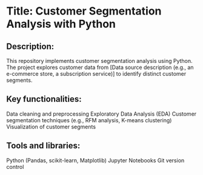 # Title: Customer Segmentation Analysis with Python

## Description:

This repository implements customer segmentation analysis using Python. The project explores customer data from [Data source description (e.g., an e-commerce store, a subscription service)] to identify distinct customer segments.

## Key functionalities:

Data cleaning and preprocessing
Exploratory Data Analysis (EDA)
Customer segmentation techniques (e.g., RFM analysis, K-means clustering)
Visualization of customer segments

## Tools and libraries:

Python (Pandas, scikit-learn, Matplotlib)
Jupyter Notebooks
Git version control
